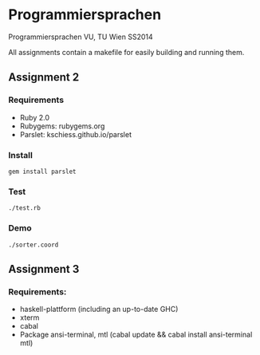 Programmiersprachen
===================

Programmiersprachen VU, TU Wien SS2014

All assignments contain a makefile for easily building and running them.

## Assignment 2
### Requirements
 - Ruby 2.0
 - Rubygems: rubygems.org
 - Parslet: kschiess.github.io/parslet

### Install
```gem install parslet```

### Test
``` ./test.rb ```

### Demo
``` ./sorter.coord ```

## Assignment 3

### Requirements: 
- haskell-plattform (including an up-to-date GHC)
- xterm
- cabal 
- Package ansi-terminal, mtl (cabal update && cabal install ansi-terminal mtl)

